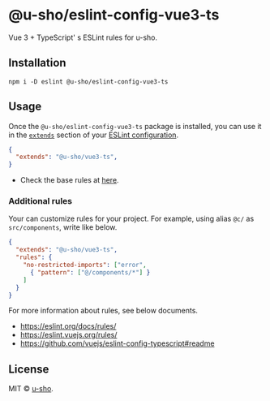 # @u-sho/eslint-config-vue3-ts

Vue 3 + TypeScript' s ESLint rules for u-sho.

## Installation

```shell
npm i -D eslint @u-sho/eslint-config-vue3-ts
```

## Usage

Once the `@u-sho/eslint-config-vue3-ts` package is installed, you can use it in the [`extends`](http://eslint.org/docs/user-guide/configuring#extending-configuration-files) section of your [ESLint configuration](http://eslint.org/docs/user-guide/configuring).

```json
{
  "extends": "@u-sho/vue3-ts",
}
```

- Check the base rules at [here](https://github.com/u-sho/eslint-config-vue3-ts/blob/main/.eslintrc.js).

### Additional rules

Your can customize rules for your project.
For example, using alias `@c/` as `src/components`, write like below.

```json
{
  "extends": "@u-sho/vue3-ts",
  "rules": {
    "no-restricted-imports": ["error",
      { "pattern": ["@/components/*"] }
    ]
  }
}
```

For more information about rules, see below documents.

- <https://eslint.org/docs/rules/>
- <https://eslint.vuejs.org/rules/>
- <https://github.com/vuejs/eslint-config-typescript#readme>

## License

MIT &copy; [u-sho](https://github.com/u-sho).
